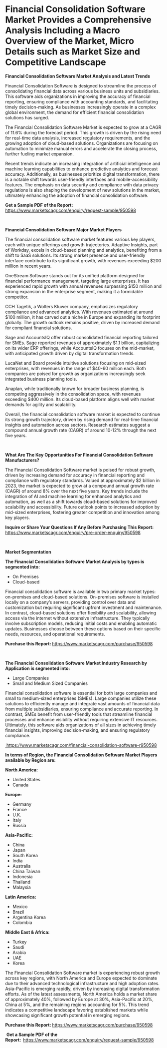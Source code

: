 <p><h1>Financial Consolidation Software Market Provides a Comprehensive Analysis Including a Macro Overview of the Market, Micro Details such as Market Size and Competitive Landscape</h1></p><p><strong>Financial Consolidation Software Market Analysis and Latest Trends</strong></p>
<p><p>Financial Consolidation Software is designed to streamline the process of consolidating financial data across various business units and subsidiaries. This software aids organizations in improving the accuracy of financial reporting, ensuring compliance with accounting standards, and facilitating timely decision-making. As businesses increasingly operate in a complex global environment, the demand for efficient financial consolidation solutions has surged.</p><p>The Financial Consolidation Software Market is expected to grow at a CAGR of 11.6% during the forecast period. This growth is driven by the rising need for real-time data analysis, increased regulatory requirements, and the growing adoption of cloud-based solutions. Organizations are focusing on automation to minimize manual errors and accelerate the closing process, further fueling market expansion. </p><p>Recent trends indicate an increasing integration of artificial intelligence and machine learning capabilities to enhance predictive analytics and forecast accuracy. Additionally, as businesses prioritize digital transformation, there is a notable shift towards user-friendly interfaces and mobile-accessibility features. The emphasis on data security and compliance with data privacy regulations is also shaping the development of new solutions in the market, ultimately enhancing the adoption of financial consolidation software.</p></p>
<p><strong>Get a Sample PDF of the Report:&nbsp;</strong> <a href="https://www.marketscagr.com/enquiry/request-sample/950598?utm_campaign=3206&utm_medium=2&utm_source=Github&utm_content=ia&utm_term=17042025&utm_id=financial-consolidation-software">https://www.marketscagr.com/enquiry/request-sample/950598</a></p>
<p>&nbsp;</p>
<p><strong>Financial Consolidation Software Major Market Players</strong></p>
<p><p>The financial consolidation software market features various key players, each with unique offerings and growth trajectories. Adaptive Insights, part of Workday, excels in cloud-based planning and analytics, benefiting from a shift to SaaS solutions. Its strong market presence and user-friendly interface contribute to its significant growth, with revenues exceeding $200 million in recent years.</p><p>OneStream Software stands out for its unified platform designed for financial performance management, targeting large enterprises. It has experienced rapid growth with annual revenues surpassing $150 million and strong expansion in the enterprise segment, making it a formidable competitor.</p><p>CCH Tagetik, a Wolters Kluwer company, emphasizes regulatory compliance and advanced analytics. With revenues estimated at around $100 million, it has carved out a niche in Europe and expanding its footprint globally. The growth outlook remains positive, driven by increased demand for compliant financial solutions.</p><p>Sage and AccountsIQ offer robust consolidated financial reporting tailored for SMEs. Sage reported revenues of approximately $1.1 billion, capitalizing on its wider ERP offerings, while AccountsIQ focuses on the mid-market, with anticipated growth driven by digital transformation trends.</p><p>LucaNet and Board provide intuitive solutions focusing on mid-sized enterprises, with revenues in the range of $40-60 million each. Both companies are poised for growth as organizations increasingly seek integrated business planning tools.</p><p>Anaplan, while traditionally known for broader business planning, is competing aggressively in the consolidation space, with revenues exceeding $400 million. Its cloud-based platform aligns well with market demands for agility and scalability.</p><p>Overall, the financial consolidation software market is expected to continue its strong growth trajectory, driven by rising demand for real-time financial insights and automation across sectors. Research estimates suggest a compound annual growth rate (CAGR) of around 10-12% through the next five years.</p></p>
<p>&nbsp;</p>
<p><strong>What Are The Key Opportunities For Financial Consolidation Software Manufacturers?</strong></p>
<p><p>The Financial Consolidation Software market is poised for robust growth, driven by increasing demand for accuracy in financial reporting and compliance with regulatory standards. Valued at approximately $2 billion in 2023, the market is expected to grow at a compound annual growth rate (CAGR) of around 8% over the next five years. Key trends include the integration of AI and machine learning for enhanced analytics and automation, as well as a shift towards cloud-based solutions for improved scalability and accessibility. Future outlook points to increased adoption by mid-sized enterprises, fostering greater competition and innovation among key players.</p></p>
<p><strong>Inquire or Share Your Questions If Any Before Purchasing This Report:</strong> <a href="https://www.marketscagr.com/enquiry/pre-order-enquiry/950598?utm_campaign=3206&utm_medium=2&utm_source=Github&utm_content=ia&utm_term=17042025&utm_id=financial-consolidation-software">https://www.marketscagr.com/enquiry/pre-order-enquiry/950598</a></p>
<p>&nbsp;</p>
<p><strong>Market Segmentation</strong></p>
<p><strong>The Financial Consolidation Software Market Analysis by types is segmented into:</strong></p>
<p><ul><li>On Premises</li><li>Cloud-based</li></ul></p>
<p><p>Financial consolidation software is available in two primary market types: on-premises and cloud-based solutions. On-premises software is installed locally on a company’s servers, providing control over data and customization but requiring significant upfront investment and maintenance. In contrast, cloud-based solutions offer flexibility and scalability, allowing access via the internet without extensive infrastructure. They typically involve subscription models, reducing initial costs and enabling automatic updates. Businesses choose between these options based on their specific needs, resources, and operational requirements.</p></p>
<p><strong>Purchase this Report:&nbsp;</strong><a href="https://www.marketscagr.com/purchase/950598?utm_campaign=3206&utm_medium=2&utm_source=Github&utm_content=ia&utm_term=17042025&utm_id=financial-consolidation-software">https://www.marketscagr.com/purchase/950598</a></p>
<p>&nbsp;</p>
<p><strong>The Financial Consolidation Software Market Industry Research by Application is segmented into:</strong></p>
<p><ul><li>Large Companies</li><li>Small and Medium Sized Companies</li></ul></p>
<p><p>Financial consolidation software is essential for both large companies and small to medium-sized enterprises (SMEs). Large companies utilize these solutions to efficiently manage and integrate vast amounts of financial data from multiple subsidiaries, ensuring compliance and accurate reporting. In contrast, SMEs benefit from user-friendly tools that streamline financial processes and enhance visibility without requiring extensive IT resources. Ultimately, this software aids organizations of all sizes in achieving timely financial insights, improving decision-making, and ensuring regulatory compliance.</p></p>
<p><a href="https://www.marketscagr.com/financial-consolidation-software-r950598?utm_campaign=3206&utm_medium=2&utm_source=Github&utm_content=ia&utm_term=17042025&utm_id=financial-consolidation-software">&nbsp;https://www.marketscagr.com/financial-consolidation-software-r950598</a></p>
<p><strong>In terms of Region, the Financial Consolidation Software Market Players available by Region are:</strong></p>
<p>
    <p> <strong> North America: </strong>
        <ul>
            <li>United States</li>
            <li>Canada</li>
        </ul>
        </p> 
    <p> <strong> Europe: </strong>
        <ul>
            <li>Germany</li>
            <li>France</li>
            <li>U.K.</li>
            <li>Italy</li>
            <li>Russia</li>
        </ul>
        </p> 
    <p> <strong> Asia-Pacific: </strong>
        <ul>
            <li>China</li>
            <li>Japan</li>
            <li>South Korea</li>
            <li>India</li>
            <li>Australia</li>
            <li>China Taiwan</li>
            <li>Indonesia</li>
            <li>Thailand</li>
            <li>Malaysia</li>
        </ul>
        </p> 
    <p> <strong> Latin America: </strong>
        <ul>
            <li>Mexico</li>
            <li>Brazil</li>
            <li>Argentina Korea</li>
            <li>Colombia</li>
        </ul>
        </p> 
    <p> <strong> Middle East & Africa: </strong>
        <ul>
            <li>Turkey</li>
            <li>Saudi</li>
            <li>Arabia</li>
            <li>UAE</li>
            <li>Korea</li>
        </ul>
    </p>
    </p>
<p><p>The Financial Consolidation Software market is experiencing robust growth across key regions, with North America and Europe expected to dominate due to their advanced technological infrastructure and high adoption rates. Asia-Pacific is emerging rapidly, driven by increasing digital transformation efforts. As of the latest assessments, North America holds a market share of approximately 40%, followed by Europe at 30%, Asia-Pacific at 20%, China at 5%, and the remaining regions accounting for 5%. This trend indicates a competitive landscape favoring established markets while showcasing significant growth potential in emerging regions.</p></p>
<p><strong>Purchase this Report: </strong><a href="https://www.marketscagr.com/purchase/950598?utm_campaign=3206&utm_medium=2&utm_source=Github&utm_content=ia&utm_term=17042025&utm_id=financial-consolidation-software">https://www.marketscagr.com/purchase/950598</a></p>
<p>&nbsp;<strong>Get a Sample PDF of the Report:&nbsp;&nbsp;</strong><a href="https://www.marketscagr.com/enquiry/request-sample/950598?utm_campaign=3206&utm_medium=2&utm_source=Github&utm_content=ia&utm_term=17042025&utm_id=financial-consolidation-software">https://www.marketscagr.com/enquiry/request-sample/950598</a></p>
<p><strong></strong></p>
<p><p></p><p></p><p></p></p>